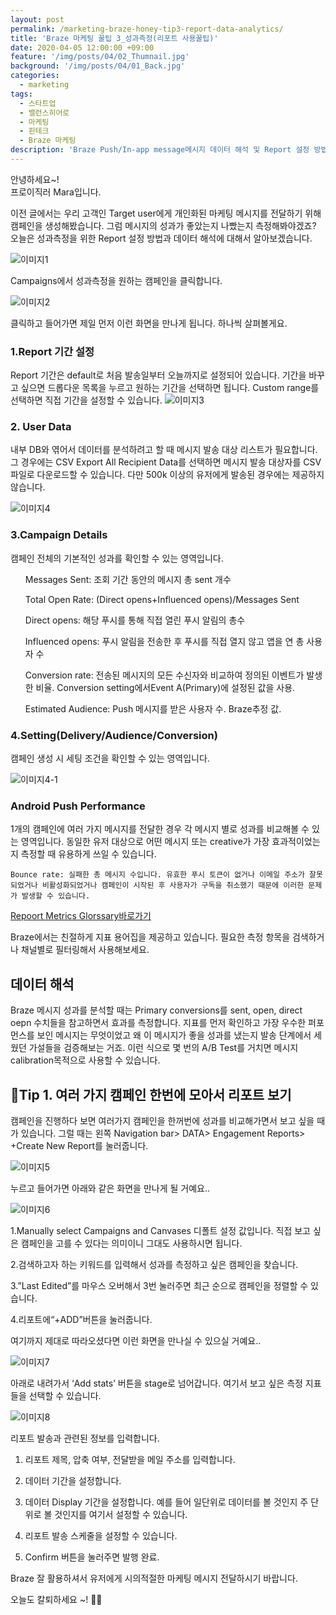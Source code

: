 ```yaml
---
layout: post
permalink: /marketing-braze-honey-tip3-report-data-analytics/
title: 'Braze 마케팅 꿀팁 3_성과측정(리포트 사용꿀팁)'
date: 2020-04-05 12:00:00 +09:00
feature: '/img/posts/04/02_Thumnail.jpg'
background: '/img/posts/04/01_Back.jpg'
categories:
  - marketing
tags:
  - 스타트업
  - 밸런스히어로
  - 마케팅
  - 핀테크
  - Braze 마케팅
description: 'Braze Push/In-app message메시지 데이터 해석 및 Report 설정 방법'
---
```


안녕하세요~!<br>
프로이직러 Mara입니다. 

이전 글에서는 우리 고객인 Target user에게 개인화된 마케팅 메시지를 전달하기 위해 캠페인을 생성해봤습니다. 그럼 메시지의 성과가 좋았는지 나빴는지 측정해봐야겠죠?
오늘은 성과측정을 위한 Report 설정 방법과 데이터 해석에 대해서 알아보겠습니다.

![이미지1](/img/posts/04/01.png)

Campaigns에서 성과측정을 원하는 캠페인을 클릭합니다.

![이미지2](/img/posts/04/02.png)

클릭하고 들어가면 제일 먼저 이런 화면을 만나게 됩니다. 하나씩 살펴볼게요.
### 1.Report 기간 설정
Report 기간은 default로 처음 발송일부터 오늘까지로 설정되어 있습니다. 기간을 바꾸고 싶으면 드롭다운 목록을 누르고 원하는 기간을 선택하면 됩니다. Custom range를 선택하면 직접 기간을 설정할 수 있습니다.
![이미지3](/img/posts/04/03.png)

### 2. User Data

내부 DB와 엮어서 데이터를 분석하려고 할 때 메시지 발송 대상 리스트가 필요합니다. 그 경우에는 CSV Export All Recipient Data를 선택하면 메시지 발송 대상자를 CSV 파일로 다운로드할 수 있습니다. 다만 500k 이상의 유저에게 발송된 경우에는 제공하지 않습니다.

![이미지4](/img/posts/04/04.png)

### 3.Campaign Details

캠페인 전체의 기본적인 성과를 확인할 수 있는 영역입니다.

<ol>Messages Sent: 조회 기간 동안의 메시지 총 sent 개수</ol>

<ol>Total Open Rate: (Direct opens+Influenced opens)/Messages Sent</ol>

<ol>Direct opens: 해당 푸시를 통해 직접 열린 푸시 알림의 총수</ol>

<ol>Influenced opens: 푸시 알림을 전송한 후 푸시를 직접 열지 않고 앱을 연 총 사용자 수</ol>

<ol>Conversion rate: 전송된 메시지의 모든 수신자와 비교하여 정의된 이벤트가 발생한 비율. Conversion setting에서Event A(Primary)에 설정된 값을 사용.</ol>

<ol>Estimated Audience: Push 메시지를 받은 사용자 수. Braze추정 값.</ol>

<h3>4.Setting(Delivery/Audience/Conversion)</h3>

캠페인 생성 시 세팅 조건을 확인할 수 있는 영역입니다.

![이미지4-1](/img/posts/04/0401.png)

### Android Push Performance

1개의 캠페인에 여러 가지 메시지를 전달한 경우 각 메시지 별로 성과를 비교해볼 수 있는 영역입니다. 동일한 유저 대상으로 어떤 메시지 또는 creative가 가장 효과적이었는지 측정할 때 유용하게 쓰일 수 있습니다.

```
Bounce rate: 실패한 총 메시지 수입니다. 유효한 푸시 토큰이 없거나 이메일 주소가 잘못되었거나 비활성화되었거나 캠페인이 시작된 후 사용자가 구독을 취소했기 때문에 이러한 문제가 발생할 수 있습니다.
```

[Repoort Metrics Glorssary바로가기](https://www.braze.com/docs/user_guide/data_and_analytics/report_metrics/)

Braze에서는 친절하게 지표 용어집을 제공하고 있습니다. 필요한 측정 항목을 검색하거나 채널별로 필터링해서 사용해보세요.

## 데이터 해석

Braze 메시지 성과를 분석할 때는 Primary conversions를 sent, open, direct oepn 수치들을 참고하면서 효과를 측정합니다. 지표를 먼저 확인하고 가장 우수한 퍼포먼스를 보인 메시지는 무엇이었고 왜 이 메시지가 좋을 성과를 냈는지 발송 단계에서 세웠던 가설들을 검증해보는 거죠. 이런 식으로 몇 번의 A/B Test를 거치면 메시지 calibration목적으로 사용할 수 있습니다.  

## 🍯Tip 1. 여러 가지 캠페인 한번에 모아서 리포트 보기

캠페인을 진행하다 보면 여러가지 캠페인을 한꺼번에 성과를 비교해가면서 보고 싶을 때가 있습니다. 그럴 때는 왼쪽 Navigation bar> DATA> Engagement Reports> +Create New Report를 눌러줍니다.

![이미지5](/img/posts/04/05.png)

누르고 들어가면 아래와 같은 화면을 만나게 될 거예요..

![이미지6](/img/posts/04/06.png)

1.Manually select Campaigns and Canvases
디폴트 설정 값입니다. 직접 보고 싶은 캠페인을 고를 수 있다는 의미이니 그대도 사용하시면 됩니다.

2.검색하고자 하는 키워드를 입력해서 성과를 측정하고 싶은 캠페인을 찾습니다.

3.”Last Edited”를 마우스 오버해서 3번 눌러주면 최근 순으로 캠페인을 정렬할 수 있습니다.

4.리포트에“+ADD”버튼을 눌러줍니다.

여기까지 제대로 따라오셨다면 이런 화면을 만나실 수 있으실 거예요..

![이미지7](/img/posts/04/07.png)

아래로 내려가서 ‘Add stats’ 버튼을 stage로 넘어갑니다.
여기서 보고 싶은 측정 지표들을 선택할 수 있습니다.

![이미지8](/img/posts/04/08.png)

리포트 발송과 관련된 정보를 입력합니다.

1. 리포트 제목, 압축 여부, 전달받을 메일 주소를 입력합니다.

2. 데이터 기간을 설정합니다.

3. 데이터 Display 기간을 설정합니다. 예를 들어 일단위로 데이터를 볼 것인지 주 단위로 볼 것인지를 여기서 설정할 수 있습니다.

4. 리포트 발송 스케줄을 설정할 수 있습니다.

5. Confirm 버튼을 눌러주면 발행 완료.

Braze 잘 활용하셔서 유저에게 시의적절한 마케팅 메시지 전달하시기 바랍니다.

오늘도 칼퇴하세요 ~! 🙋‍♀️